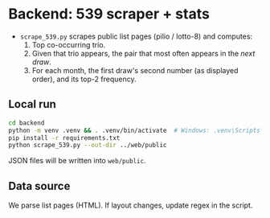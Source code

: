 
# Backend: 539 scraper + stats
- `scrape_539.py` scrapes public list pages (pilio / lotto-8) and computes:
  1) Top co-occurring trio.
  2) Given that trio appears, the pair that most often appears in the *next draw*.
  3) For each month, the first draw's second number (as displayed order), and its top-2 frequency.

## Local run
```bash
cd backend
python -m venv .venv && . .venv/bin/activate  # Windows: .venv\Scripts\activate
pip install -r requirements.txt
python scrape_539.py --out-dir ../web/public
```

JSON files will be written into `web/public`.

## Data source
We parse list pages (HTML). If layout changes, update regex in the script.
